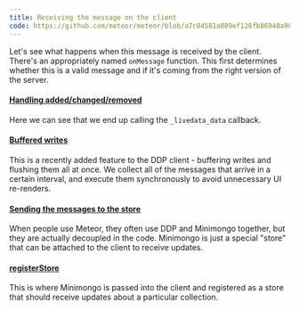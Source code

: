 ```yaml
---
title: Receiving the message on the client
code: https://github.com/meteor/meteor/blob/a7c04581a089ef126fb86940a98b983f7b46b714/packages/ddp-client/livedata_connection.js#L224
---
```


Let's see what happens when this message is received by the client. There's an appropriately named `onMessage` function. This first determines whether this is a valid message and if it's coming from the right version of the server.

<a href="https://github.com/meteor/meteor/blob/a7c04581a089ef126fb86940a98b983f7b46b714/packages/ddp-client/livedata_connection.js#L269-L270"><h4>Handling added/changed/removed</h4></a>

Here we can see that we end up calling the `_livedata_data` callback.

<a href="https://github.com/meteor/meteor/blob/a7c04581a089ef126fb86940a98b983f7b46b714/packages/ddp-client/livedata_connection.js#L1275-L1282"><h4>Buffered writes</h4></a>

This is a recently added feature to the DDP client - buffering writes and flushing them all at once. We collect all of the messages that arrive in a certain interval, and execute them synchronously to avoid unnecessary UI re-renders.

<a href="https://github.com/meteor/meteor/blob/a7c04581a089ef126fb86940a98b983f7b46b714/packages/ddp-client/livedata_connection.js#L1326-L1332"><h4>Sending the messages to the store</h4></a>

When people use Meteor, they often use DDP and Minimongo together, but they are actually decoupled in the code. Minimongo is just a special "store" that can be attached to the client to receive updates.

<a href="https://github.com/meteor/meteor/blob/a7c04581a089ef126fb86940a98b983f7b46b714/packages/ddp-client/livedata_connection.js#L488"><h4>registerStore</h4></a>

This is where Minimongo is passed into the client and registered as a store that should receive updates about a particular collection.
